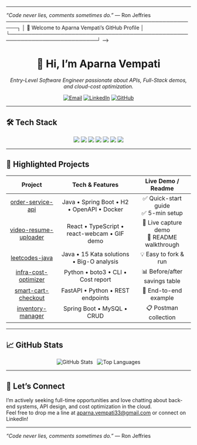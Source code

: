 
---

*“Code never lies, comments sometimes do.”* — Ron Jeffries  
─────────────────────────────────────────────────────┐
  │   👋 Welcome to Aparna Vempati’s GitHub Profile                       │
  └──────────────────────────────────────────────────────────────────────────┘
-->

<div align="center">
  <h1>👋 Hi, I’m Aparna Vempati</h1>
  <p><em>Entry-Level Software Engineer passionate about APIs, Full-Stack demos, and cloud-cost optimization.</em></p>

  <!-- Social / Contact Badges -->
  <p>
    <a href="mailto:aparna@youremail.com"><img src="https://img.shields.io/badge/✉️-email-aparna%40youremail.com?style=for-the-badge&logo=gmail" alt="Email"></a>
    <a href="https://linkedin.com/in/aparnavempati"><img src="https://img.shields.io/badge/🔗-LinkedIn-0A66C2?style=for-the-badge&logo=linkedin" alt="LinkedIn"></a>
    <a href="https://github.com/VempatiAparna"><img src="https://img.shields.io/badge/🐙-GitHub-181717?style=for-the-badge&logo=github" alt="GitHub"></a>
  </p>
</div>

---

## 🛠 Tech Stack

<div align="center">
  <img src="https://img.shields.io/badge/Java-17-ED8B00?style=flat-square&logo=java&logoColor=white" />  
  <img src="https://img.shields.io/badge/Spring%20Boot-3.1.0-6DB33F?style=flat-square&logo=spring&logoColor=white" />  
  <img src="https://img.shields.io/badge/Python-3.10-3776AB?style=flat-square&logo=python&logoColor=white" />  
  <img src="https://img.shields.io/badge/FastAPI-0.95-009688?style=flat-square&logo=fastapi&logoColor=white" />  
  <img src="https://img.shields.io/badge/React-18.2.0-61DAFB?style=flat-square&logo=react&logoColor=black" />  
  <img src="https://img.shields.io/badge/Docker-24.0-2496ED?style=flat-square&logo=docker&logoColor=white" />  
  <img src="https://img.shields.io/badge/AWS-Cloud-232F3E?style=flat-square&logo=amazon-aws&logoColor=white" />  
</div>

---

## 🚀 Highlighted Projects

| Project | Tech & Features | Live Demo / Readme |
|:-------:|:---------------:|:------------------:|
| [order-service-api](https://github.com/VempatiAparna/order-service-api) | Java • Spring Boot • H2 • OpenAPI • Docker | ✅ Quick-start guide<br>✅ 5-min setup |
| [video-resume-uploader](https://github.com/VempatiAparna/video-resume-uploader) | React • TypeScript • react-webcam • GIF demo | 🎥 Live capture demo<br>📖 README walkthrough |
| [leetcodes-java](https://github.com/VempatiAparna/leetcodes-java) | Java • 15 Kata solutions • Big-O analysis | 💡 Easy to fork & run |
| [infra-cost-optimizer](https://github.com/VempatiAparna/infra-cost-optimizer) | Python • boto3 • CLI • Cost report | 📊 Before/after savings table |
| [smart-cart-checkout](https://github.com/VempatiAparna/smart-cart-checkout) | FastAPI • Python • REST endpoints | 🔄 End-to-end example |
| [inventory-manager](https://github.com/VempatiAparna/inventory-manager) | Spring Boot • MySQL • CRUD | 📋 Postman collection |

---

## 📈 GitHub Stats

<div align="center">
  <img src="https://github-readme-stats.vercel.app/api?username=VempatiAparna&show_icons=true&theme=dark" alt="GitHub Stats" />
  &nbsp;
  <img src="https://github-readme-stats.vercel.app/api/top-langs/?username=VempatiAparna&layout=compact&theme=dark" alt="Top Languages" />
</div>

---

## 💬 Let’s Connect

I’m actively seeking full-time opportunities and love chatting about back-end systems, API design, and cost optimization in the cloud.  
Feel free to drop me a line at aparna.vempati33@gmail.com or connect on LinkedIn!

---

*“Code never lies, comments sometimes do.”* — Ron Jeffries  
